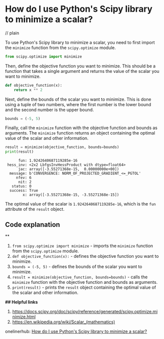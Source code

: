 # How do I use Python's Scipy library to minimize a scalar?
// plain

To use Python's Scipy library to minimize a scalar, you need to first import the `minimize` function from the `scipy.optimize` module.

```python
from scipy.optimize import minimize
```

Then, define the objective function you want to minimize. This should be a function that takes a single argument and returns the value of the scalar you want to minimize.

```python
def objective_function(x):
    return x ** 2
```

Next, define the bounds of the scalar you want to minimize. This is done using a tuple of two numbers, where the first number is the lower bound and the second number is the upper bound.

```python
bounds = (-5, 5)
```

Finally, call the `minimize` function with the objective function and bounds as arguments. The `minimize` function returns an object containing the optimal value of the scalar and other information.

```python
result = minimize(objective_function, bounds=bounds)
print(result)
```

```
      fun: 1.9242640687119285e-16
 hess_inv: <2x2 LbfgsInvHessProduct with dtype=float64>
      jac: array([-3.55271368e-15,  0.00000000e+00])
  message: b'CONVERGENCE: NORM_OF_PROJECTED_GRADIENT_<=_PGTOL'
     nfev: 6
      nit: 2
   status: 0
  success: True
        x: array([-3.55271368e-15, -3.55271368e-15])
```

The optimal value of the scalar is `1.9242640687119285e-16`, which is the `fun` attribute of the `result` object.

## Code explanation
**

1. `from scipy.optimize import minimize` - imports the `minimize` function from the `scipy.optimize` module.
2. `def objective_function(x):` - defines the objective function you want to minimize.
3. `bounds = (-5, 5)` - defines the bounds of the scalar you want to minimize.
4. `result = minimize(objective_function, bounds=bounds)` - calls the `minimize` function with the objective function and bounds as arguments.
5. `print(result)` - prints the `result` object containing the optimal value of the scalar and other information.

**## Helpful links**

1. https://docs.scipy.org/doc/scipy/reference/generated/scipy.optimize.minimize.html
2. https://en.wikipedia.org/wiki/Scalar_(mathematics)

onelinerhub: [How do I use Python's Scipy library to minimize a scalar?](https://onelinerhub.com/python-scipy/how-do-i-use-python-s-scipy-library-to-minimize-a-scalar)